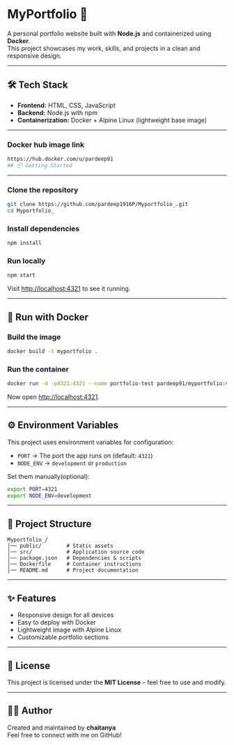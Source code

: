 # MyPortfolio 🚀

A personal portfolio website built with **Node.js** and containerized using **Docker**.  
This project showcases my work, skills, and projects in a clean and responsive design.

---

## 🛠 Tech Stack
- **Frontend:** HTML, CSS, JavaScript
- **Backend:** Node.js with npm
- **Containerization:** Docker + Alpine Linux (lightweight base image)

---
### Docker hub image link
```bash
https://hub.docker.com/u/pardeep91
## 📦 Getting Started
```
---

### Clone the repository
```bash
git clone https://github.com/pardeep1916P/Myportfolio_.git
cd Myportfolio_
```

### Install dependencies
```bash
npm install
```

### Run locally
```bash
npm start
```
Visit [http://localhost:4321](http://localhost:4321) to see it running.

---

## 🐳 Run with Docker

### Build the image
```bash
docker build -t myportfolio .
```

### Run the container
```bash
docker run -d -p4321:4321 --name portfolio-test pardeep91/myportfolio:v1
```
Now open [http://localhost:4321](http://localhost:4321).

---

## ⚙️ Environment Variables
This project uses environment variables for configuration:

- `PORT` → The port the app runs on (default: `4321`)
- `NODE_ENV` → `development` or `production`

Set them manually(optional):
```bash
export PORT=4321
export NODE_ENV=development
```

---

## 📂 Project Structure
```
Myportfolio_/
│── public/        # Static assets
│── src/           # Application source code
│── package.json   # Dependencies & scripts
│── Dockerfile     # Container instructions
│── README.md      # Project documentation
```

---

## ✨ Features
- Responsive design for all devices  
- Easy to deploy with Docker  
- Lightweight image with Alpine Linux  
- Customizable portfolio sections  

---

## 📜 License
This project is licensed under the **MIT License** – feel free to use and modify.

---

## 👨‍💻 Author
Created and maintained by **chaitanya**  
Feel free to connect with me on GitHub!
